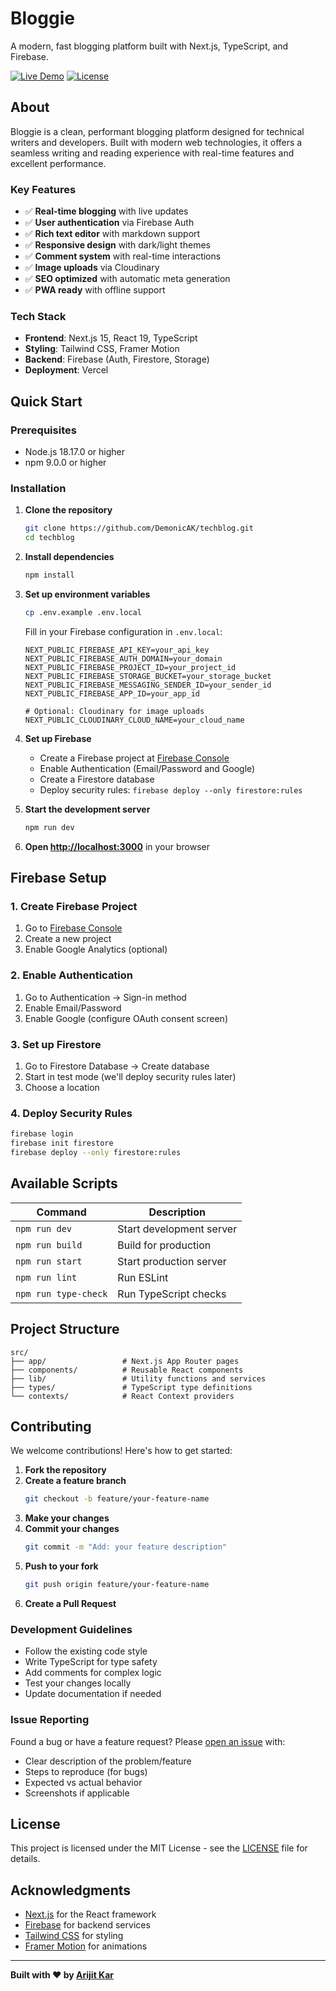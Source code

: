 # Bloggie

A modern, fast blogging platform built with Next.js, TypeScript, and Firebase.

[![Live Demo](https://img.shields.io/badge/🌍_Live_Demo-techblog.arijitkar.com-brightgreen)](https://techblog.arijitkar.com)
[![License](https://img.shields.io/badge/License-MIT-green.svg)](LICENSE)

## About

Bloggie is a clean, performant blogging platform designed for technical writers and developers. Built with modern web technologies, it offers a seamless writing and reading experience with real-time features and excellent performance.

### Key Features

- ✅ **Real-time blogging** with live updates
- ✅ **User authentication** via Firebase Auth
- ✅ **Rich text editor** with markdown support
- ✅ **Responsive design** with dark/light themes
- ✅ **Comment system** with real-time interactions
- ✅ **Image uploads** via Cloudinary
- ✅ **SEO optimized** with automatic meta generation
- ✅ **PWA ready** with offline support

### Tech Stack

- **Frontend**: Next.js 15, React 19, TypeScript
- **Styling**: Tailwind CSS, Framer Motion
- **Backend**: Firebase (Auth, Firestore, Storage)
- **Deployment**: Vercel

## Quick Start

### Prerequisites

- Node.js 18.17.0 or higher
- npm 9.0.0 or higher

### Installation

1. **Clone the repository**
   ```bash
   git clone https://github.com/DemonicAK/techblog.git
   cd techblog
   ```

2. **Install dependencies**
   ```bash
   npm install
   ```

3. **Set up environment variables**
   ```bash
   cp .env.example .env.local
   ```
   
   Fill in your Firebase configuration in `.env.local`:
   ```env
   NEXT_PUBLIC_FIREBASE_API_KEY=your_api_key
   NEXT_PUBLIC_FIREBASE_AUTH_DOMAIN=your_domain
   NEXT_PUBLIC_FIREBASE_PROJECT_ID=your_project_id
   NEXT_PUBLIC_FIREBASE_STORAGE_BUCKET=your_storage_bucket
   NEXT_PUBLIC_FIREBASE_MESSAGING_SENDER_ID=your_sender_id
   NEXT_PUBLIC_FIREBASE_APP_ID=your_app_id
   
   # Optional: Cloudinary for image uploads
   NEXT_PUBLIC_CLOUDINARY_CLOUD_NAME=your_cloud_name
   ```

4. **Set up Firebase**
   - Create a Firebase project at [Firebase Console](https://console.firebase.google.com)
   - Enable Authentication (Email/Password and Google)
   - Create a Firestore database
   - Deploy security rules: `firebase deploy --only firestore:rules`

5. **Start the development server**
   ```bash
   npm run dev
   ```

6. **Open [http://localhost:3000](http://localhost:3000)** in your browser

## Firebase Setup

### 1. Create Firebase Project
1. Go to [Firebase Console](https://console.firebase.google.com)
2. Create a new project
3. Enable Google Analytics (optional)

### 2. Enable Authentication
1. Go to Authentication → Sign-in method
2. Enable Email/Password
3. Enable Google (configure OAuth consent screen)

### 3. Set up Firestore
1. Go to Firestore Database → Create database
2. Start in test mode (we'll deploy security rules later)
3. Choose a location

### 4. Deploy Security Rules
```bash
firebase login
firebase init firestore
firebase deploy --only firestore:rules
```

## Available Scripts

| Command | Description |
|---------|-------------|
| `npm run dev` | Start development server |
| `npm run build` | Build for production |
| `npm run start` | Start production server |
| `npm run lint` | Run ESLint |
| `npm run type-check` | Run TypeScript checks |

## Project Structure

```
src/
├── app/                 # Next.js App Router pages
├── components/          # Reusable React components
├── lib/                 # Utility functions and services
├── types/               # TypeScript type definitions
└── contexts/            # React Context providers
```

## Contributing

We welcome contributions! Here's how to get started:

1. **Fork the repository**
2. **Create a feature branch**
   ```bash
   git checkout -b feature/your-feature-name
   ```
3. **Make your changes**
4. **Commit your changes**
   ```bash
   git commit -m "Add: your feature description"
   ```
5. **Push to your fork**
   ```bash
   git push origin feature/your-feature-name
   ```
6. **Create a Pull Request**

### Development Guidelines

- Follow the existing code style
- Write TypeScript for type safety
- Add comments for complex logic
- Test your changes locally
- Update documentation if needed

### Issue Reporting

Found a bug or have a feature request? Please [open an issue](https://github.com/DemonicAK/bloggie/issues) with:
- Clear description of the problem/feature
- Steps to reproduce (for bugs)
- Expected vs actual behavior
- Screenshots if applicable

## License

This project is licensed under the MIT License - see the [LICENSE](LICENSE) file for details.

## Acknowledgments

- [Next.js](https://nextjs.org/) for the React framework
- [Firebase](https://firebase.google.com/) for backend services
- [Tailwind CSS](https://tailwindcss.com/) for styling
- [Framer Motion](https://www.framer.com/motion/) for animations

---

**Built with ❤️ by [Arijit Kar](https://github.com/DemonicAK)**

